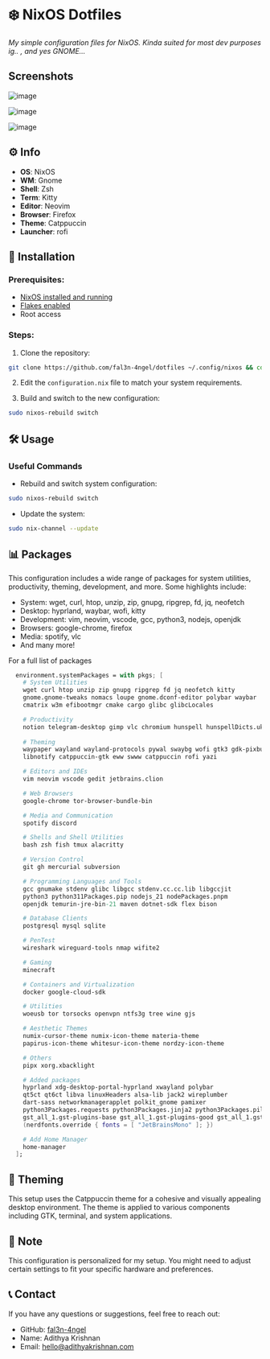 # ❄️ NixOS Dotfiles

*My simple configuration files for NixOS. Kinda suited for most dev purposes ig.. , and yes GNOME...*

## Screenshots

![image](https://github.com/user-attachments/assets/f03c5b6d-69a0-4a88-b5ff-45ac832e20cb)

![image](https://github.com/user-attachments/assets/15dbb64d-1d7a-40be-9e73-3b37e5673a8f)

![image](https://github.com/user-attachments/assets/3e09ea2c-7987-4e90-adc5-988067490460)


## ⚙️ Info

- **OS**: NixOS
- **WM**: Gnome
- **Shell**: Zsh
- **Term**: Kitty
- **Editor**: Neovim
- **Browser**: Firefox
- **Theme**: Catppuccin
- **Launcher**: rofi

## 🚀 Installation

### Prerequisites:

- [NixOS installed and running](https://nixos.org/manual/nixos/stable/index.html#ch-installation)
- [Flakes enabled](https://nixos.wiki/wiki/flakes)
- Root access

### Steps:

1. Clone the repository:

```bash
git clone https://github.com/fal3n-4ngel/dotfiles ~/.config/nixos && cd ~/.config/nixos
```

2. Edit the `configuration.nix` file to match your system requirements.

3. Build and switch to the new configuration:

```bash
sudo nixos-rebuild switch
```

## 🛠️ Usage

### Useful Commands

- Rebuild and switch system configuration:
```bash
sudo nixos-rebuild switch
```

- Update the system:
```bash
sudo nix-channel --update
```

## 📊 Packages

This configuration includes a wide range of packages for system utilities, productivity, theming, development, and more. Some highlights include:

- System: wget, curl, htop, unzip, zip, gnupg, ripgrep, fd, jq, neofetch
- Desktop: hyprland, waybar, wofi, kitty
- Development: vim, neovim, vscode, gcc, python3, nodejs, openjdk
- Browsers: google-chrome, firefox
- Media: spotify, vlc
- And many more!

For a full list of packages
```nix
  environment.systemPackages = with pkgs; [
    # System Utilities
    wget curl htop unzip zip gnupg ripgrep fd jq neofetch kitty
    gnome.gnome-tweaks nomacs loupe gnome.dconf-editor polybar waybar
    cmatrix w3m efibootmgr cmake cargo glibc glibcLocales

    # Productivity
    notion telegram-desktop gimp vlc chromium hunspell hunspellDicts.uk_UA hunspellDicts.th_TH
    
    # Theming
    waypaper wayland wayland-protocols pywal swaybg wofi gtk3 gdk-pixbuf
    libnotify catppuccin-gtk eww swww catppuccin rofi yazi

    # Editors and IDEs
    vim neovim vscode gedit jetbrains.clion

    # Web Browsers
    google-chrome tor-browser-bundle-bin

    # Media and Communication
    spotify discord

    # Shells and Shell Utilities
    bash zsh fish tmux alacritty

    # Version Control
    git gh mercurial subversion

    # Programming Languages and Tools
    gcc gnumake stdenv glibc libgcc stdenv.cc.cc.lib libgccjit
    python3 python311Packages.pip nodejs_21 nodePackages.pnpm
    openjdk temurin-jre-bin-21 maven dotnet-sdk flex bison

    # Database Clients
    postgresql mysql sqlite

    # PenTest
    wireshark wireguard-tools nmap wifite2

    # Gaming
    minecraft

    # Containers and Virtualization
    docker google-cloud-sdk

    # Utilities
    woeusb tor torsocks openvpn ntfs3g tree wine gjs

    # Aesthetic Themes
    numix-cursor-theme numix-icon-theme materia-theme
    papirus-icon-theme whitesur-icon-theme nordzy-icon-theme

    # Others
    pipx xorg.xbacklight

    # Added packages
    hyprland xdg-desktop-portal-hyprland xwayland polybar
    qt5ct qt6ct libva linuxHeaders alsa-lib jack2 wireplumber
    dart-sass networkmanagerapplet polkit_gnome pamixer
    python3Packages.requests python3Packages.jinja2 python3Packages.pillow
    gst_all_1.gst-plugins-base gst_all_1.gst-plugins-good gst_all_1.gst-plugins-ugly
    (nerdfonts.override { fonts = [ "JetBrainsMono" ]; })

    # Add Home Manager
    home-manager
  ];
```

## 🎨 Theming

This setup uses the Catppuccin theme for a cohesive and visually appealing desktop environment. The theme is applied to various components including GTK, terminal, and system applications.

## 📝 Note

This configuration is personalized for my setup. You might need to adjust certain settings to fit your specific hardware and preferences.

## 📞 Contact

If you have any questions or suggestions, feel free to reach out:

- GitHub: [fal3n-4ngel](https://github.com/fal3n-4ngel)
- Name: Adithya Krishnan
- Email: hello@adithyakrishnan.com

